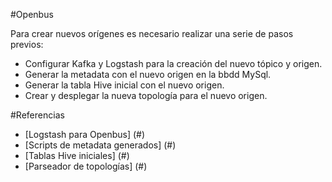 #Openbus

Para crear nuevos orígenes es necesario realizar una serie de pasos previos:

- Configurar Kafka y Logstash para la creación del nuevo tópico y origen.
- Generar la metadata con el nuevo origen en la bbdd MySql.
- Generar la tabla Hive inicial con el nuevo origen.
- Crear y desplegar la nueva topología para el nuevo origen.

#Referencias

- [Logstash para Openbus] (#)
- [Scripts de metadata generados] (#)
- [Tablas Hive iniciales] (#)
- [Parseador de topologías] (#)
